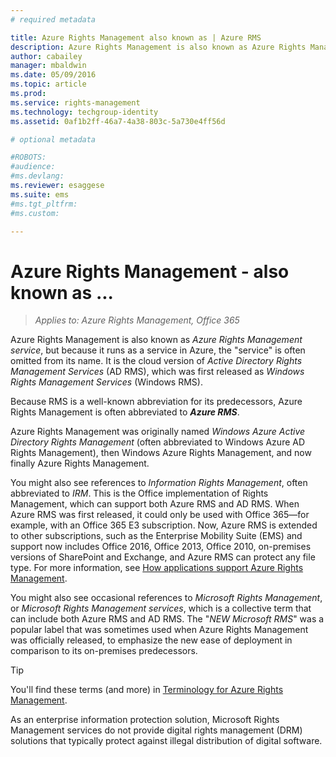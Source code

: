 ```yaml
---
# required metadata

title: Azure Rights Management also known as | Azure RMS
description: Azure Rights Management is also known as Azure Rights Management service, but because it runs as a service in Azure, the "service" is often omitted from its name. It is the cloud version of Active Directory Rights Management Services (AD RMS), which was first released as Windows Rights Management Services (Windows RMS).
author: cabailey
manager: mbaldwin
ms.date: 05/09/2016
ms.topic: article
ms.prod:
ms.service: rights-management
ms.technology: techgroup-identity
ms.assetid: 0af1b2ff-46a7-4a38-803c-5a730e4ff56d

# optional metadata

#ROBOTS:
#audience:
#ms.devlang:
ms.reviewer: esaggese
ms.suite: ems
#ms.tgt_pltfrm:
#ms.custom:

---
```



# Azure Rights Management - also known as ...

>*Applies to: Azure Rights Management, Office 365*


Azure Rights Management is also known as *Azure Rights Management service*, but because it runs as a service in Azure, the "service" is often omitted from its name. It is the cloud version of *Active Directory Rights Management Services* (AD RMS), which was first released as *Windows Rights Management Services* (Windows RMS).

Because RMS is a well-known abbreviation for its predecessors, Azure Rights Management is often abbreviated to ***Azure RMS***.

Azure Rights Management was originally named *Windows Azure Active Directory Rights Management* (often abbreviated to Windows Azure AD Rights Management), then Windows Azure Rights Management, and now finally Azure Rights Management.

You might also see references to *Information Rights Management*, often abbreviated to *IRM*. This is the Office implementation of Rights Management, which can support both Azure RMS and AD RMS.  When Azure RMS was first released, it could only be used with Office 365—for example, with an Office 365 E3 subscription. Now, Azure RMS  is extended to other subscriptions, such as the Enterprise Mobility Suite (EMS) and support now includes Office 2016, Office 2013, Office 2010, on-premises versions of SharePoint and Exchange, and Azure RMS can protect any file type. For more information, see [How applications support Azure Rights Management](applications-support.md).

You might also see occasional references to *Microsoft Rights Management*, or *Microsoft Rights Management services*, which is a collective term that can include both Azure RMS and AD RMS.  The "*NEW Microsoft RMS*" was a popular label that was sometimes used  when Azure Rights Management was officially released, to emphasize the new ease of deployment in comparison to its on-premises predecessors.

> [!TIP]
> You'll find these terms (and more) in [Terminology for Azure Rights Management](../get-started/terminology.md).

As an enterprise information protection solution, Microsoft Rights Management services do not provide digital rights management (DRM) solutions that typically protect against illegal distribution of digital software. 

